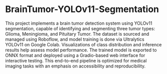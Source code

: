 # BrainTumor-YOLOv11-Segmentation
This project implements a brain tumor detection system using YOLOv11 segmentation, capable of identifying and segmenting three tumor types: Glioma, Meningioma, and Pituitary Tumor. The dataset is sourced and managed using Roboflow, and model training is done via Ultralytics YOLOv11 on Google Colab. Visualizations of class distribution and inference results help assess model performance. The trained model is exported to ONNX format and deployed using a Gradio-based web interface for interactive testing. This end-to-end pipeline is optimized for medical imaging tasks with an emphasis on accessibility and reproducibility.
